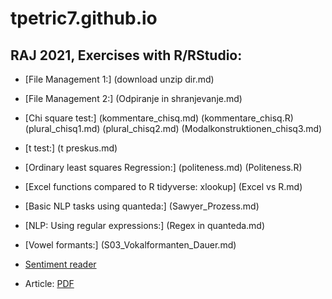 
# tpetric7.github.io

## RAJ 2021, Exercises with R/RStudio:

- [File Management 1:] (download unzip dir.md)
- [File Management 2:] (Odpiranje in shranjevanje.md)
- [Chi square test:] (kommentare_chisq.md) (kommentare_chisq.R) (plural_chisq1.md) (plural_chisq2.md) (Modalkonstruktionen_chisq3.md)
- [t test:] (t preskus.md)
- [Ordinary least squares Regression:] (politeness.md) (Politeness.R)
- [Excel functions compared to R tidyverse: xlookup] (Excel vs R.md)
- [Basic NLP tasks using quanteda:] (Sawyer_Prozess.md)
- [NLP: Using regular expressions:] (Regex in quanteda.md)
- [Vowel formants:] (S03_Vokalformanten_Dauer.md)

- [Sentiment reader](sentiment_prozess_tom.html) 
- Article: [PDF](Spiegel_Leichter_gendern.pdf)